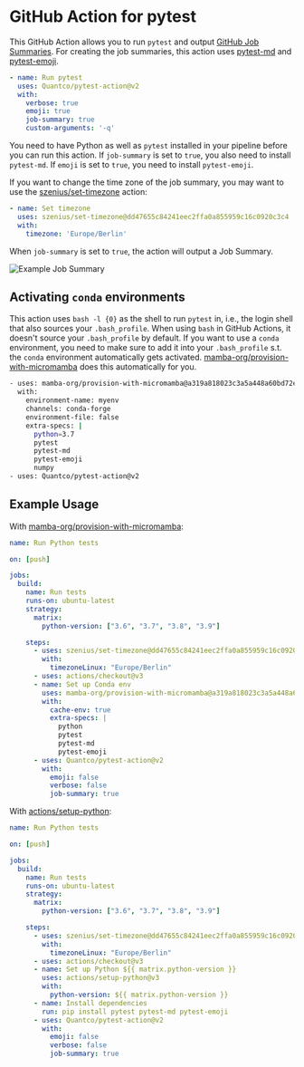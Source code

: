 # GitHub Action for pytest

This GitHub Action allows you to run `pytest` and output [GitHub Job Summaries](https://github.blog/2022-05-09-supercharging-github-actions-with-job-summaries/). For creating the job summaries, this action uses [pytest-md](https://github.com/hackebrot/pytest-md) and [pytest-emoji](https://github.com/hackebrot/pytest-emoji).

```yaml
- name: Run pytest
  uses: Quantco/pytest-action@v2
  with:
    verbose: true
    emoji: true
    job-summary: true
    custom-arguments: '-q'
```

You need to have Python as well as `pytest` installed in your pipeline before you can run this action. If `job-summary` is set to `true`, you also need to install `pytest-md`. If `emoji` is set to `true`, you need to install `pytest-emoji`.

If you want to change the time zone of the job summary, you may want to use the [szenius/set-timezone](https://github.com/marketplace/actions/set-timezone) action:
```yaml
- name: Set timezone
  uses: szenius/set-timezone@dd47655c84241eec2ffa0a855959c16c0920c3c4
  with:
    timezone: 'Europe/Berlin'
```

When `job-summary` is set to `true`, the action will output a Job Summary.

![Example Job Summary](https://user-images.githubusercontent.com/29506042/170843320-2bb104c5-5284-4fff-a83c-525da58a1a7f.png)

## Activating `conda` environments

This action uses `bash -l {0}` as the shell to run `pytest` in, 
i.e., the login shell that also sources your `.bash_profile`. 
When using `bash` in GitHub Actions, it doesn't source your `.bash_profile` by default. 
If you want to use a `conda` environment, you need to make sure to add it into your `.bash_profile` s.t. 
the `conda` environment automatically gets activated. 
[mamba-org/provision-with-micromamba](https://github.com/mamba-org/provision-with-micromamba) 
does this automatically for you.

```bash
- uses: mamba-org/provision-with-micromamba@a319a818023c3a5a448a60bd72e0c633408fbccc
  with:
    environment-name: myenv
    channels: conda-forge
    environment-file: false
    extra-specs: |
      python=3.7
      pytest
      pytest-md
      pytest-emoji
      numpy
- uses: Quantco/pytest-action@v2
```

## Example Usage

With [mamba-org/provision-with-micromamba](https://github.com/mamba-org/provision-with-micromamba):

```yaml
name: Run Python tests

on: [push]

jobs:
  build:
    name: Run tests
    runs-on: ubuntu-latest
    strategy:
      matrix:
        python-version: ["3.6", "3.7", "3.8", "3.9"]

    steps:
      - uses: szenius/set-timezone@dd47655c84241eec2ffa0a855959c16c0920c3c4
        with:
          timezoneLinux: "Europe/Berlin"
      - uses: actions/checkout@v3
      - name: Set up Conda env
        uses: mamba-org/provision-with-micromamba@a319a818023c3a5a448a60bd72e0c633408fbccc
        with:
          cache-env: true
          extra-specs: |
            python
            pytest
            pytest-md
            pytest-emoji
      - uses: Quantco/pytest-action@v2
        with:
          emoji: false
          verbose: false
          job-summary: true
```

With [actions/setup-python](https://github.com/actions/setup-python):

```yaml
name: Run Python tests

on: [push]

jobs:
  build:
    name: Run tests
    runs-on: ubuntu-latest
    strategy:
      matrix:
        python-version: ["3.6", "3.7", "3.8", "3.9"]

    steps:
      - uses: szenius/set-timezone@dd47655c84241eec2ffa0a855959c16c0920c3c4
        with:
          timezoneLinux: "Europe/Berlin"
      - uses: actions/checkout@v3
      - name: Set up Python ${{ matrix.python-version }}
        uses: actions/setup-python@v3
        with:
          python-version: ${{ matrix.python-version }}
      - name: Install dependencies
        run: pip install pytest pytest-md pytest-emoji
      - uses: Quantco/pytest-action@v2
        with:
          emoji: false
          verbose: false
          job-summary: true
```
